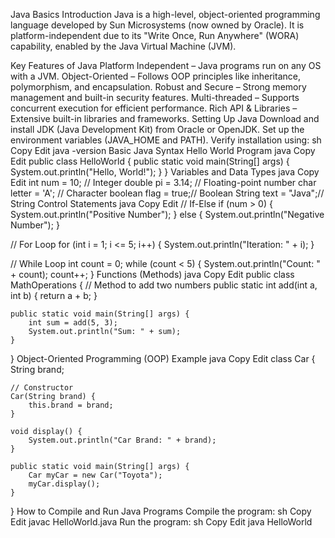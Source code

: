 Java Basics
Introduction
Java is a high-level, object-oriented programming language developed by Sun Microsystems (now owned by Oracle). It is platform-independent due to its "Write Once, Run Anywhere" (WORA) capability, enabled by the Java Virtual Machine (JVM).

Key Features of Java
Platform Independent – Java programs run on any OS with a JVM.
Object-Oriented – Follows OOP principles like inheritance, polymorphism, and encapsulation.
Robust and Secure – Strong memory management and built-in security features.
Multi-threaded – Supports concurrent execution for efficient performance.
Rich API & Libraries – Extensive built-in libraries and frameworks.
Setting Up Java
Download and install JDK (Java Development Kit) from Oracle or OpenJDK.
Set up the environment variables (JAVA_HOME and PATH).
Verify installation using:
sh
Copy
Edit
java -version
Basic Java Syntax
Hello World Program
java
Copy
Edit
public class HelloWorld {
    public static void main(String[] args) {
        System.out.println("Hello, World!");
    }
}
Variables and Data Types
java
Copy
Edit
int num = 10;       // Integer
double pi = 3.14;   // Floating-point number
char letter = 'A';  // Character
boolean flag = true;// Boolean
String text = "Java";// String
Control Statements
java
Copy
Edit
// If-Else
if (num > 0) {
    System.out.println("Positive Number");
} else {
    System.out.println("Negative Number");
}

// For Loop
for (int i = 1; i <= 5; i++) {
    System.out.println("Iteration: " + i);
}

// While Loop
int count = 0;
while (count < 5) {
    System.out.println("Count: " + count);
    count++;
}
Functions (Methods)
java
Copy
Edit
public class MathOperations {
    // Method to add two numbers
    public static int add(int a, int b) {
        return a + b;
    }

    public static void main(String[] args) {
        int sum = add(5, 3);
        System.out.println("Sum: " + sum);
    }
}
Object-Oriented Programming (OOP) Example
java
Copy
Edit
class Car {
    String brand;

    // Constructor
    Car(String brand) {
        this.brand = brand;
    }

    void display() {
        System.out.println("Car Brand: " + brand);
    }

    public static void main(String[] args) {
        Car myCar = new Car("Toyota");
        myCar.display();
    }
}
How to Compile and Run Java Programs
Compile the program:
sh
Copy
Edit
javac HelloWorld.java
Run the program:
sh
Copy
Edit
java HelloWorld
